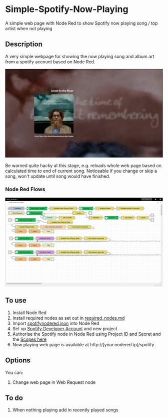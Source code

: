 # Simple-Spotify-Now-Playing
A simple web page with Node Red to show Spotify now playing song / top artist when not playing

## Description
A very simple webpage for showing the now playing song and album art from a spotify account based on Node Red.

![example page](https://github.com/mwinterstorm/Simple-Spotify-Now-Playing/blob/main/Readme%20images/page.jpg)

Be warned quite hacky at this stage, e.g. reloads whole web page based on calculated time to end of current song. Noticeable if you change or skip a song, won't update until song would have finished.

### Node Red Flows
![Node Red Flows](https://github.com/mwinterstorm/Simple-Spotify-Now-Playing/blob/main/Readme%20images/flows.jpg)

## To use
1. Install Node Red
2. Install required nodes as set out in [required_nodes.md](https://github.com/mwinterstorm/Simple-Spotify-Now-Playing/blob/main/required_nodes.md)
3. Import [spotifynodered.json](https://github.com/mwinterstorm/Simple-Spotify-Now-Playing/blob/main/spotifynodered.json) into Node Red
4. Set up [Spotify Developer Account](https://developer.spotify.com/dashboard/) and new project 
5. Authorise the Spotify node in Node Red using Project ID and Secret and the [Scopes here](spotify_scopes.md)
6. Now playing web page is available at http://[your.nodered.ip]/spotify

## Options
You can:
1. Change web page in Web Request node

## To do
1. When nothing playing add in recently played songs
